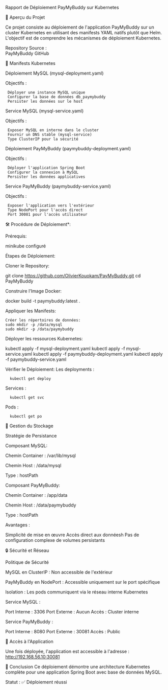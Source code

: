 Rapport de Déploiement PayMyBuddy sur Kubernetes

🚀 Aperçu du Projet

Ce projet consiste au déploiement de l'application PayMyBuddy  sur un cluster Kubernetes en utilisant des manifests YAML natifs plutôt que Helm. 
L'objectif est de comprendre  les mécanismes de déploiement Kubernetes.

Repository Source :  
PayMyBuddy GitHub

📁 Manifests Kubernetes

Déploiement MySQL (mysql-deployment.yaml)

   Objectifs :
   
     Déployer une instance MySQL unique
     Configurer la base de données db_paymybuddy
     Persister les données sur le host

Service MySQL (mysql-service.yaml)

   Objectifs :
   
     Exposer MySQL en interne dans le cluster
     Fournir un DNS stable (mysql-service)
     Type ClusterIP pour la sécurité

Déploiement PayMyBuddy (paymybuddy-deployment.yaml)

   Objectifs :
   
     Déployer l'application Spring Boot
     Configurer la connexion à MySQL
     Persister les données applicatives
   
   
   Service PayMyBuddy (paymybuddy-service.yaml)
   
   Objectifs :
   
     Exposer l'application vers l'extérieur
     Type NodePort pour l'accès direct
     Port 30081 pour l'accès utilisateur

🛠️ Procédure de Déploiement*:

Prérequis:

   minikube configuré

Étapes de Déploiement:

   Cloner le Repository:
   
   git clone https://github.com/OlivierKouokam/PayMyBuddy.git
   cd PayMyBuddy
   
Construire l'Image Docker:

   docker build -t paymybuddy:latest .
   
Appliquer les Manifests: 

    Créer les répertoires de données:
    sudo mkdir -p /data/mysql
    sudo mkdir -p /data/paymybuddy
   
Déployer les ressources Kubernetes:

   kubectl apply -f mysql-deployment.yaml
   kubectl apply -f mysql-service.yaml
   kubectl apply -f paymybuddy-deployment.yaml
   kubectl apply -f paymybuddy-service.yaml
   
   Vérifier le Déploiement:
   Les deployments :
   
      kubectl get deploy
   
   Services :
   
      kubectl get svc
   
   Pods :
   
      kubectl get po
   
💾 Gestion du Stockage

Stratégie de Persistance

Composant MySQL:

  Chemin Container : /var/lib/mysql

  Chemin Host : /data/mysql

  Type : hostPath

Composant PayMyBuddy:

  Chemin Container : /app/data

  Chemin Host : /data/paymybuddy

  Type : hostPath

Avantages :

 Simplicité de mise en œuvre
 Accès direct aux donnéesh
 Pas de configuration complexe de volumes persistants

🔒 Sécurité et Réseau

Politique de Sécurité

MySQL en ClusterIP : Non accessible de l'extérieur

PayMyBuddy en NodePort : Accessible uniquement sur le port spécifique

Isolation : Les pods communiquent via le réseau interne Kubernetes

Service MySQL :

Port Interne : 3306
Port Externe : Aucun
Accès : Cluster interne

Service PayMyBuddy :

Port Interne : 8080
Port Externe : 30081
Accès : Public

🚀 Accès à l'Application

Une fois déployée, l'application est accessible à l'adresse :
http://192.168.56.10:30081

📝 Conclusion
Ce déploiement démontre une architecture Kubernetes complète pour une application Spring Boot avec base de données MySQL.

Statut : ✅ Déploiement réussi

